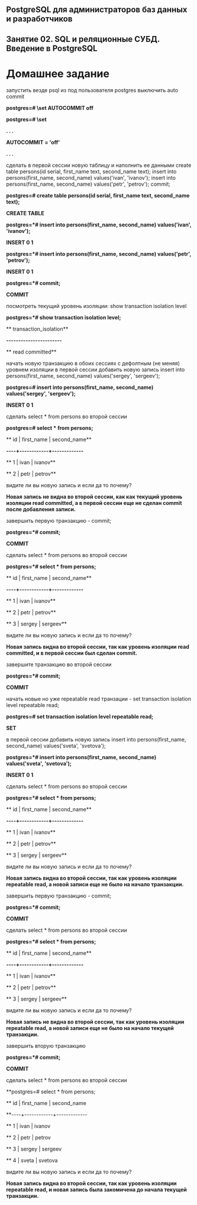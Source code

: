 ## PostgreSQL для администраторов баз данных и разработчиков
## Занятие 02. SQL и реляционные СУБД. Введение в PostgreSQL 
# Домашнее задание

запустить везде psql из под пользователя postgres
выключить auto commit

**postgres=# \set AUTOCOMMIT off**

**postgres=# \set**

**. . .**

**AUTOCOMMIT = 'off'**

**. . .**

сделать в первой сессии новую таблицу и наполнить ее данными create table persons(id serial, first_name text, second_name text); 
insert into persons(first_name, second_name) values('ivan', 'ivanov'); 
insert into persons(first_name, second_name) values('petr', 'petrov'); commit;

**postgres=# create table persons(id serial, first_name text, second_name text);**

**CREATE TABLE**

**postgres=*# insert into persons(first_name, second_name) values('ivan', 'ivanov');**

**INSERT 0 1**

**postgres=*# insert into persons(first_name, second_name) values('petr', 'petrov');**

**INSERT 0 1**

**postgres=*# commit;**

**COMMIT**

посмотреть текущий уровень изоляции: show transaction isolation level

**postgres=*# show transaction isolation level;**

** transaction_isolation**

**-----------------------**

** read committed**

начать новую транзакцию в обоих сессиях с дефолтным (не меняя) уровнем изоляции
в первой сессии добавить новую запись insert into persons(first_name, second_name) values('sergey', 'sergeev');

**postgres=# insert into persons(first_name, second_name) values('sergey', 'sergeev');**

**INSERT 0 1**

сделать select * from persons во второй сессии

**postgres=# select * from persons;**

** id | first_name | second_name**

**----+------------+-------------**

**  1 | ivan       | ivanov**

**  2 | petr       | petrov**

видите ли вы новую запись и если да то почему?

**Новая запись не видна во второй сессии, как как текущий уровень изоляции read committed, а в первой сессии еще не сделан commit после добавления записи.**

завершить первую транзакцию - commit;

**postgres=*# commit;**

**COMMIT**

сделать select * from persons во второй сессии

**postgres=*# select * from persons;**

** id | first_name | second_name**

**----+------------+-------------**

**  1 | ivan       | ivanov**

**  2 | petr       | petrov**

**  3 | sergey     | sergeev**

видите ли вы новую запись и если да то почему?

**Новая запись видна во второй сессии, так как уровень изоляции read committed, и в первой сессии был сделан commit.**

завершите транзакцию во второй сессии

**postgres=*# commit;**

**COMMIT**

начать новые но уже repeatable read транзации - set transaction isolation level repeatable read;

**postgres=# set transaction isolation level repeatable read;**

**SET**

в первой сессии добавить новую запись insert into persons(first_name, second_name) values('sveta', 'svetova');

**postgres=*# insert into persons(first_name, second_name) values('sveta', 'svetova');**

**INSERT 0 1**

сделать select * from persons во второй сессии

**postgres=*# select * from persons;**

** id | first_name | second_name**

**----+------------+-------------**

**  1 | ivan       | ivanov**

**  2 | petr       | petrov**

**  3 | sergey     | sergeev**


видите ли вы новую запись и если да то почему?

**Новая запись видна во второй сессии, так как уровень изоляции repeatable read, а новой записи еще не было на начало транзакции.**

завершить первую транзакцию - commit;

**postgres=*# commit;**

**COMMIT**

сделать select * from persons во второй сессии

**postgres=*# select * from persons;**

** id | first_name | second_name**

**----+------------+-------------**

**  1 | ivan       | ivanov**

**  2 | petr       | petrov**

**  3 | sergey     | sergeev**


видите ли вы новую запись и если да то почему?

**Новая запись не видна во второй сессии, так как уровень изоляции repeatable read, а новой записи еще не было на начало текущей транзакции.**

завершить вторую транзакцию

**postgres=*# commit;**

**COMMIT**

сделать select * from persons во второй сессии

**postgres=# select * from persons;

** id | first_name | second_name

**----+------------+-------------

**  1 | ivan       | ivanov

**  2 | petr       | petrov

**  3 | sergey     | sergeev

**  4 | sveta      | svetova


видите ли вы новую запись и если да то почему?

**Новая запись видна во второй сессии, так как уровень изоляции repeatable read, и новая запись была закомичена до начала текущей транзакции.**


